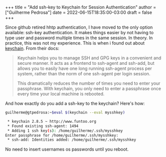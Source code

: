 +++
title = "Add ssh-key to Keychain for Session Authentication"
author = ["Guilherme Pedrosa"]
date = 2022-06-15T18:35:00-03:00
draft = false
+++

Since github retired hhtp authentication, I have moved to the only option available: ssh-key authentication. It makes things easier by not having to type user and password multiple times in the same session. In theory. In practice, this was not my experience. This is when i found out about [keychain](https://www.funtoo.org/Funtoo:Keychain). From their docs:

> Keychain helps you to manage SSH and GPG keys in a convenient and secure manner. It acts as a frontend to ssh-agent and ssh-add, but allows you to easily have one long running ssh-agent process per system, rather than the norm of one ssh-agent per login session.
>
> This dramatically reduces the number of times you need to enter your passphrase. With keychain, you only need to enter a passphrase once every time your local machine is rebooted.

And how exactly do you add a ssh-key to the keychain? Here's how:

```bash
guilherme@gtpedrosa:~$eval $(keychain --eval mysshkey)

 * keychain 2.8.5 ~ http://www.funtoo.org
 * Found existing ssh-agent: 1494
 * Adding 1 ssh key(s): /home/guilherme/.ssh/mysshkey
Enter passphrase for /home/guilherme/.ssh/mysshkey:
 * ssh-add: Identities added: /home/guilherme/.ssh/mysshkey
```

No need to insert usernames os passwords until you reboot.

